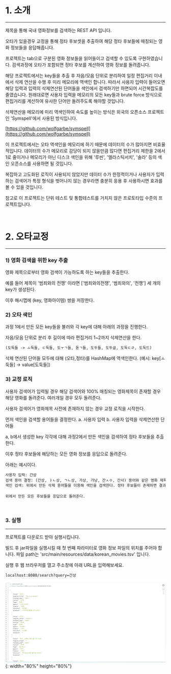 # 1. 소개 #
---

제목을 통해 국내 영화정보를 검색하는 REST API 입니다.

오타가 있을경우 교정을 통해 정타 후보셋을 추출하여 해당 정타 후보들에 매칭되는 영화 정보들을 응답해줍니다.

프로젝트는 tab으로 구분된 영화 정보들을 읽어들이고 검색할 수 있도록 구현하였습니다. 검색과정에 오타가 포함되면 정타 후보를 계산하여 영화 정보를 돌려줍니다.

해당 프로젝트에서는 key들을 추출 후 자음/모음 단위로 분리하여 일정 편집거리 이내에서 삭제 연산을 수행 후 미리 메모리에 역색인 합니다. 따라서 사용자 입력이 들어오면 해당 입력과 입력의 삭제연산된 단어들을 색인에서 검색하기만 하면되어 시간복잡도를 줄였습니다. 원래대로면 사용자 입력을 메모리의 모든 key들과 brute force 방식으로 편집거리를 계산하여 유사한 단어만 돌려주도록 해야할 것입니다.

삭제연산을 메모리에 미리 역색인하여 속도를 높이는 방식은 외국의 오픈소스 프로젝트인 'Symspell'에서 사용된 방식입니다.

[https://github.com/wolfgarbe/symspell](https://github.com/wolfgarbe/symspell)

이 프로젝트에서는 오타 역색인을 메모리에 하기 때문에 데이터의 수가 많아지면 비효율적입니다. 데이터의 수가 메모리로 감당이 되지 않을만큼 많다면 편집거리 제한을 2에서 1로 줄이거나 메모리가 아닌 디스크 색인을 위해 '루씬', '엘라스틱서치', '솔라' 등의 색인 오픈소스를 사용하면 될 것입니다.

복잡하고 고도화된 로직이 사용되지 않았지만 데이터 수가 한정적이거나 사용자가 입력하는 검색어가 특정 형식을 벗어나지 않는 경우라면 충분히 응용 후 사용하시면 효과를 볼 수 있을 것입니다.

참고로 이 프로젝트는 단위 테스트 및 통합테스트를 거치지 않은 프로토타입 수준의 프로젝트입니다.

<br>

# 2. 오타교정 #
---

### 1) 영화 검색을 위한 key 추출 ###

영화 제목으로부터 영화 검색이 가능하도록 하는 key들을 추출한다.

예를 들어 제목이 '범죄와의 전쟁' 이라면 \['범죄와의전쟁', '범죄와의', '전쟁'\] 세 개의 key가 생성된다.

이후 해시맵에 (key, 영화아이템) 쌍을 저장한다.

### 2) 오타 색인 ###

과정 1에서 만든 모든 key들을 불러와 각 key에 대해 아래의 과정을 진행한다.

자음/모음 단위로 분리 후 길이에 따라 편집거리 1~2까지 삭제연산을 한다.
~~~ txt
(도둑들 -> ㅗ둑들, ㄷ둑들, 도ㅜㄱ들, 돋ㄱ들, 도두들, 도두글, 도둑ㄷㄹ, 도둑드)
~~~

삭제 연산된 단어들 모두에 대해 (오타,정타)를 HashMap에 역색인한다.
(예시: key\[ㅗ둑들\] -> value\[도둑들\])

### 3) 교정 로직 ###

사용자 검색어가 입력될 경우 해당 검색어와 100% 매칭되는 영화제목이 존재할 경우 해당 영화를 돌려준다. 여러개일 경우 모두 돌려준다.

사용자 검색어가 영화제목 사전에 존재하지 않는 경우 교정 로직을 시작한다.

먼저 색인을 검색할 용어들을 결정한다.
	a. 사용자 입력
	b. 사용자 입력을 삭제연산한 단어들

a, b에서 생성한 key 각각에 대해 과정2에서 만든 색인을 검색하여 정타 후보들을 추출한다.

이후 정타 후보들에 해당하는 모든 영화 정보를 응답으로 돌려준다.

아래는 예시이다.

~~~ txt
사용자 입력: 간상
검색 용어 결정: (간상, ㅏㄴ상, ㄱㄴ상, 가상, 가낭, 간ㅅㅇ, 간사) 용어와 같은 영화 제목이 있으면 해당 영화들을 결과 셋에 저장한다.
색인 검색: 위에서 만든 삭제 용어들을 이용해 색인을 검색한다. 정타 후보들이 존재하면 결과 셋에 저장한다.

위에서 만든 모든 후보들을 응답으로 돌려준다.
~~~

<br>

### 3. 실행 ###
---

프로젝트를 다운로드 받아 실행시킵니다.

빌드 후 jar파일을 실행시킬 때 첫 번째 파라미터로 영화 정보 파일의 위치를 주어야 합니다. 파일 path는 'src/main/resources/data/korean_movies.tsv' 입니다.

실행 후 웹 브라우저를 열고 주소창에 아래 URL을 입력해보세요.

~~~ txt
localhost:8080/search?query=간상
~~~

![결과](./images/search_result.png){: width="80%" height="80%"}
